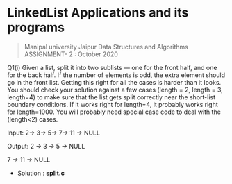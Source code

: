 # LinkedList Applications and its programs

> Manipal university Jaipur Data Structures and Algorithms ASSIGNMENT- 2 :  October 2020

Q1(i) Given a list, split it into two sublists — one for the front half, and one for the
back half. If the number of elements is odd, the extra element should go in the
front list. Getting this right for all the cases is harder than it looks. You should
check your solution against a few cases (length = 2, length = 3, length=4) to make
sure that the list gets split correctly near the short-list boundary conditions. If it
works right for length=4, it probably works right for length=1000. You will probably
need special case code to deal with the (length<2) cases.

Input:
2-> 3-> 5-> 7-> 11 -> NULL

Output:
2 -> 3 -> 5 -> NULL

7 -> 11 -> NULL

* Solution :  **split.c**
